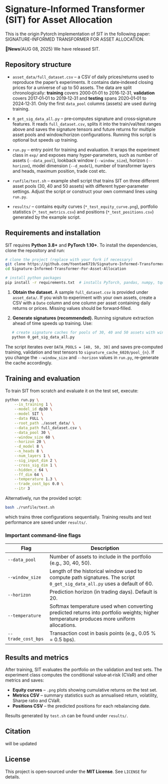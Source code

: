 # Signature‑Informed Transformer (SIT) for Asset Allocation

This is the origin Pytorch implementation of SIT in the following paper: SIGNATURE-INFORMED TRANSFORMER FOR ASSET ALLOCATION.

🚩**News**(AUG 08, 2025)  We have released SIT.

## Repository structure

* `asset_data/full_dataset.csv` – a CSV of daily prices/returns used to reproduce the paper’s experiments.  It contains date‑indexed closing prices for a universe of up to 50 assets.  The data are split chronologically: **training** covers 2000‑01‑01 to 2016‑12‑31, **validation** covers 2017‑01‑01 to 2019‑12‑31 and **testing** spans 2020‑01‑01 to 2024‑12‑31.  Only the first `data_pool` columns (assets) are used during training.

* `0_get_sig_data_all.py` – pre‑computes signature and cross‑signature features.  It reads `full_dataset.csv`, splits it into the train/val/test ranges above and saves the signature tensors and future returns for multiple asset pools and window/horizon configurations.  Running this script is optional but speeds up training.

* `run.py` – entry point for training and evaluation.  It wraps the experiment class in `exp/` and exposes many hyper‑parameters, such as number of assets (`--data_pool`), lookback window (`--window_size`), horizon (`--horizon`), model dimension (`--d_model`), number of transformer layers and heads, maximum position, trade cost etc.

* `runfile/test.sh` – example shell script that trains SIT on three different asset pools (30, 40 and 50 assets) with different hyper‑parameter settings.  Adjust the script or construct your own command lines using `run.py`.

* `results/` – contains equity curves (`*_test_equity_curve.png`), portfolio statistics (`*_test_metrics.csv`) and positions (`*_test_positions.csv`) generated by the example script.

## Requirements and installation

SIT requires **Python 3.8+** and **PyTorch 1.10+**.  To install the dependencies, clone the repository and run:

```bash
# clone the project (replace with your fork if necessary)
git clone https://github.com/Yoontae6719/Signature-Informed-Transformer-For-Asset-Allocation.git
cd Signature-Informed-Transformer-For-Asset-Allocation

# install python packages
pip install -r requirements.txt  # installs PyTorch, pandas, numpy, tqdm, joblib, etc
```

1. **Obtain the dataset.**  A sample `full_dataset.csv` is provided under `asset_data/`.  If you wish to experiment with your own assets, create a CSV with a `Date` column and one column per asset containing daily returns or prices.  Missing values should be forward‑filled.

2. **Generate signatures (recommended).**  Running signature extraction ahead of time speeds up training.  Use:

```bash
   # create signature caches for pools of 30, 40 and 50 assets with window=60 and horizon=20
   python 0_get_sig_data_all.py
```

   The script iterates over `DATA_POOLS = [40, 50, 30]` and saves pre‑computed training, validation and test tensors to `signature_cache_6020/pool_{n}`.  If you change the `--window_size` and `--horizon` values in `run.py`, re‑generate the cache accordingly.

## Training and evaluation

To train SIT from scratch and evaluate it on the test set, execute:

```bash
python run.py \
    --is_training 1 \
    --model_id dp30 \
    --model SIT \
    --data FULL \
    --root_path ./asset_data/ \
    --data_path full_dataset.csv \
    --data_pool 30 \
    --window_size 60 \
    --horizon 20 \
    --d_model 8 \
    --n_heads 8 \
    --num_layers 1 \
    --sig_input_dim 2 \
    --cross_sig_dim 1 \
    --hidden_c 64 \
    --ff_dim 64 \
    --temperature 1.3 \
    --trade_cost_bps 0.0 \
    --itr 3
```

Alternatively, run the provided script:

```bash
bash ./runfile/test.sh
```

which trains three configurations sequentially.  Training results and test performance are saved under `results/`.

### Important command‑line flags

| Flag               | Description                                                                                                                              |
| ------------------ | ---------------------------------------------------------------------------------------------------------------------------------------- |
| `--data_pool`      | Number of assets to include in the portfolio (e.g., 30, 40, 50).                                                                         |
| `--window_size`    | Length of the historical window used to compute path signatures.  The script `0_get_sig_data_all.py` uses a default of 60.               |
| `--horizon`        | Prediction horizon (in trading days).  Default is 20.                                                                                    |
| `--temperature`    | Softmax temperature used when converting predicted returns into portfolio weights; higher temperature produces more uniform allocations. |
| `--trade_cost_bps` | Transaction cost in basis points (e.g., 0.05 % = 0.5 bps).                                                                               |

## Results and metrics

After training, SIT evaluates the portfolio on the validation and test sets.  The experiment class computes the conditional value‑at‑risk (CVaR) and other metrics and saves:

* **Equity curves** – `.png` plots showing cumulative returns on the test set.
* **Metrics CSV** – summary statistics such as annualised return, volatility, Sharpe ratio and CVaR.
* **Positions CSV** – the predicted positions for each rebalancing date.

Results generated by `test.sh` can be found under `results/`.

## Citation
will be updated

## License

This project is open‑sourced under the **MIT License**.  See `LICENSE` for details.
